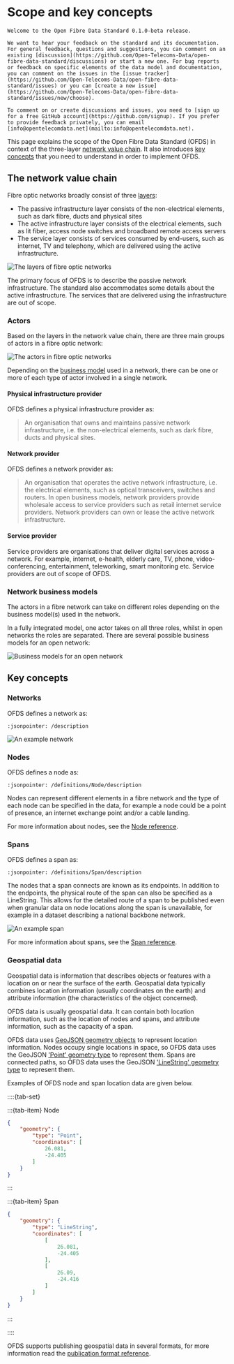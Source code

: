 # Scope and key concepts

```{admonition} 0.1.0-beta release
Welcome to the Open Fibre Data Standard 0.1.0-beta release.

We want to hear your feedback on the standard and its documentation. For general feedback, questions and suggestions, you can comment on an existing [discussion](https://github.com/Open-Telecoms-Data/open-fibre-data-standard/discussions) or start a new one. For bug reports or feedback on specific elements of the data model and documentation, you can comment on the issues in the [issue tracker](https://github.com/Open-Telecoms-Data/open-fibre-data-standard/issues) or you can [create a new issue](https://github.com/Open-Telecoms-Data/open-fibre-data-standard/issues/new/choose).

To comment on or create discussions and issues, you need to [sign up for a free GitHub account](https://github.com/signup). If you prefer to provide feedback privately, you can email [info@opentelecomdata.net](mailto:info@opentelecomdata.net).
```

This page explains the scope of the Open Fibre Data Standard (OFDS) in context of the three-layer [network value chain](#the-network-value-chain). It also introduces [key concepts](#key-concepts) that you need to understand in order to implement OFDS.

## The network value chain

Fibre optic networks broadly consist of three [layers](https://digital-strategy.ec.europa.eu/en/policies/broadband-network-layers-and-business-roles):

- The passive infrastructure layer consists of the non-electrical elements, such as dark fibre, ducts and physical sites
- The active infrastructure layer consists of the electrical elements, such as lit fiber, access node switches and broadband remote access servers
- The service layer consists of services consumed by end-users, such as internet, TV and telephony, which are delivered using the active infrastructure.

![The layers of fibre optic networks](../../_assets/networkValueChain.svg)

The primary focus of OFDS is to describe the passive network infrastructure. The standard also accommodates some details about the active infrastructure. The services that are delivered using the infrastructure are out of scope.

### Actors

Based on the layers in the network value chain, there are three main groups of actors in a fibre optic network:

![The actors in fibre optic networks](../../_assets/actors.svg)

Depending on the [business model](#network-business-models) used in a network, there can be one or more of each type of actor involved in a single network.

#### Physical infrastructure provider

OFDS defines a physical infrastructure provider as:

> An organisation that owns and maintains passive network infrastructure, i.e. the non-electrical elements, such as dark fibre, ducts and physical sites.

#### Network provider

OFDS defines a network provider as:

> An organisation that operates the active network infrastructure, i.e. the electrical elements, such as optical transceivers, switches and routers. In open business models, network providers provide wholesale access to service providers such as retail internet service providers. Network providers can own or lease the active network infrastructure.

#### Service provider

Service providers are organisations that deliver digital services across a network. For example, internet, e-health, elderly care, TV, phone, video-conferencing, entertainment, teleworking, smart monitoring etc. Service providers are out of scope of OFDS.

### Network business models

The actors in a fibre network can take on different roles depending on the business model(s) used in the network.

In a fully integrated model, one actor takes on all three roles, whilst in open networks the roles are separated. There are several possible business models for an open network:

![Business models for an open network](../../_assets/networkBusinessModels.svg)

## Key concepts

### Networks

OFDS defines a network as:

```{jsoninclude-quote} ../../schema/network-schema.json
:jsonpointer: /description
```

![An example network](../../_assets/networkExample.svg)

### Nodes

OFDS defines a node as:

```{jsoninclude-quote} ../../schema/network-schema.json
:jsonpointer: /definitions/Node/description
```

Nodes can represent different elements in a fibre network and the type of each node can be specified in the data, for example a node could be a point of presence, an internet exchange point and/or a cable landing.

For more information about nodes, see the [Node reference](../reference/schema.md#node).

### Spans

OFDS defines a span as:

```{jsoninclude-quote} ../../schema/network-schema.json
:jsonpointer: /definitions/Span/description
```

The nodes that a span connects are known as its endpoints. In addition to the endpoints, the physical route of the span can also be specified as a LineString. This allows for the detailed route of a span to be published even when granular data on node locations along the span is unavailable, for example in a dataset describing a national backbone network.

![An example span](../../_assets/spanExample.svg)

For more information about spans, see the [Span reference](../reference/schema.md#span).

### Geospatial data

Geospatial data is information that describes objects or features with a location on or near the surface of the earth. Geospatial data typically combines location information (usually coordinates on the earth) and attribute information (the characteristics of the object concerned).

OFDS data is usually geospatial data. It can contain both location information, such as the location of nodes and spans, and attribute information, such as the capacity of a span.

OFDS data uses [GeoJSON geometry objects](https://www.rfc-editor.org/rfc/rfc7946#section-3.1) to represent location information. Nodes occupy single locations in space, so OFDS data uses the GeoJSON ['Point' geometry type](https://www.rfc-editor.org/rfc/rfc7946#section-3.1.2) to represent them. Spans are connected paths, so OFDS data uses the GeoJSON ['LineString' geometry type](https://www.rfc-editor.org/rfc/rfc7946#section-3.1.4) to represent them.

Examples of OFDS node and span location data are given below.

::::{tab-set}

:::{tab-item} Node

```json
{
    "geometry": {
        "type": "Point",
        "coordinates": [
            26.081,
            -24.405
        ]
    }
}
```

:::

:::{tab-item} Span

```json
{
    "geometry": {
        "type": "LineString",
        "coordinates": [
            [
                26.081,
                -24.405
            ],
            [
                26.09,
                -24.416
            ]
        ]
    }
}
```

:::

::::

OFDS supports publishing geospatial data in several formats, for more information read the [publication format reference](../reference/index.md).
